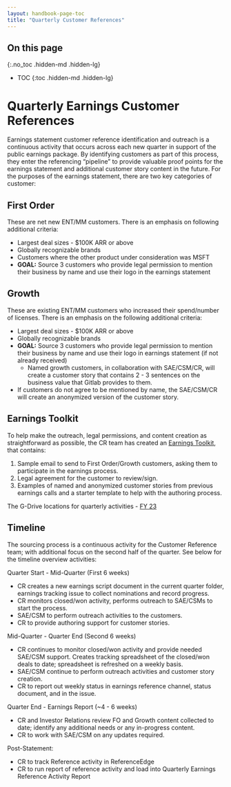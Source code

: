 ```yaml
---
layout: handbook-page-toc
title: "Quarterly Customer References"
---
```


## On this page
{:.no_toc .hidden-md .hidden-lg}

- TOC
{:toc .hidden-md .hidden-lg}


# Quarterly Earnings Customer References

Earnings statement customer reference identification and outreach is a continuous activity that occurs across each new quarter in support of the public earnings package. By identifying customers as part of this process, they enter the referencing “pipeline” to provide valuable proof points for the earnings statement and additional customer story content in the future. For the purposes of the earnings statement, there are two key categories of customer: 

## First Order 
These are net new ENT/MM customers. There is an emphasis on following additional criteria:
   * Largest deal sizes - $100K ARR or above 
   * Globally recognizable brands
   * Customers where the other product under consideration was MSFT 
   * **GOAL:** Source 3 customers who provide legal permission to mention their business by name and use their logo in the earnings statement

## Growth
These are existing ENT/MM customers who increased their spend/number of licenses. There is an emphasis on the following additional criteria:
   * Largest deal sizes - $100K ARR or above
   * Globally recognizable brands
   * **GOAL:** Source 3 customers who provide legal permission to mention their business by name and use their logo in earnings statement (if not already received)
      * Named growth customers, in collaboration with SAE/CSM/CR, will create a customer story that contains 2 - 3 sentences on the business value  that Gitlab provides to them.
   * If customers do not agree to be mentioned by name, the SAE/CSM/CR will create an anonymized version of the customer story. 

## Earnings Toolkit
To help make the outreach, legal permissions, and content creation as straightforward as possible, the CR team has created an [Earnings Toolkit](https://drive.google.com/drive/folders/1QgMxoAjNGNX0BkhjxcTuAHVRxP_lsPbJ?usp=sharing), that contains:
1. Sample email to send to First Order/Growth customers, asking them to participate in the earnings process.
2. Legal agreement for the customer to review/sign. 
3. Examples of named and anonymized customer stories from previous earnings calls and a starter template to help with the authoring process.

The G-Drive locations for quarterly activities - [FY 23](https://drive.google.com/drive/folders/1s22jbNz3nLVNjCRSWrqnH4-gAM5ZDcKf?usp=sharing)

## Timeline
The sourcing process is a continuous activity for the Customer Reference team; with additional focus on the second half of the quarter. See below for the timeline overview activities:

Quarter Start - Mid-Quarter (First 6 weeks)
* CR creates a new earnings script document in the current quarter folder, earnings tracking issue to collect nominations and record progress.
* CR monitors closed/won activity, performs outreach to SAE/CSMs to start the process.
* SAE/CSM to perform outreach activities to the customers.
* CR to provide authoring support for customer stories.

Mid-Quarter - Quarter End (Second 6 weeks)
* CR continues to monitor closed/won activity and provide needed SAE/CSM support. Creates tracking spreadsheet of the closed/won deals to date; spreadsheet is refreshed on a weekly basis.
* SAE/CSM continue to perform outreach activities and customer story creation.
* CR to report out weekly status in earnings reference channel, status document, and in the issue.

Quarter End - Earnings Report (~4 - 6 weeks)
* CR and Investor Relations review FO and Growth content collected to date; identify any additional needs or any in-progress content.
* CR to work with SAE/CSM on any updates required.

Post-Statement:
   * CR to track Reference activity in ReferenceEdge
   * CR to run report of reference activity and load into Quarterly Earnings Reference Activity Report 


